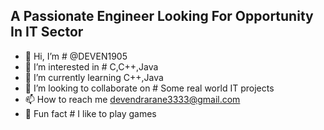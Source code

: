 ## A Passionate Engineer Looking For Opportunity In IT Sector

- 👋 Hi, I’m # @DEVEN1905
- 👀 I’m interested in # C,C++,Java
- 🌱 I’m currently learning C++,Java
- 💞️ I’m looking to collaborate on # Some real world IT projects
- 📫 How to reach me devendrarane3333@gmail.com
- 🤭 Fun fact # I like to play games

<!---
DEVEN1905/DEVEN1905 is a ✨ special ✨ repository because its `README.md` (this file) appears on your GitHub profile.
You can click the Preview link to take a look at your changes.
---> 
